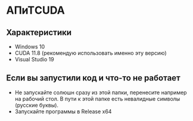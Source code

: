 # АПиТCUDA

## Характеристики

- Windows 10
- CUDA 11.8 (рекомендую использовать именно эту версию)
- Visual Studio 19

## Если вы запустили код и что-то не работает

- Не запускайте солюшн сразу из этой папки, перенесите например на рабочий стол. В пути к этой папке есть невалидные символы (русские буквы).
- Запускайте программы в Release x64